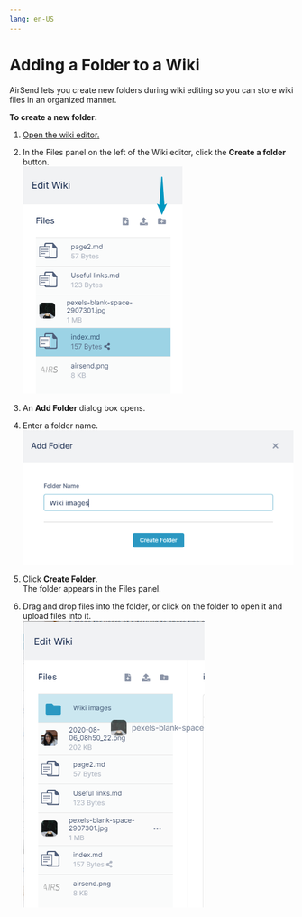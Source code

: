 ```yaml
---
lang: en-US
---
```


# Adding a Folder to a Wiki

AirSend lets you create new folders during wiki editing so you can store wiki files in an organized manner.

**To create a new folder:**

1.  [Open the wiki editor](/wiki/intro)[.](/#)  
    
2.  In the Files panel on the left of the Wiki editor, click the **Create a folder** button.  
    ![Add folder button for wiki](../assets/wiki/adding-a-folder-to-a-wiki/add-folder-button-for-wiki.png)
3.  An **Add Folder** dialog box opens. 
4.  Enter a folder name.  
    ![Add folder dialog box](../assets/wiki/adding-a-folder-to-a-wiki/add-folder-dialog-box.png)
5.  Click **Create Folder**.  
    The folder appears in the Files panel.
6.  Drag and drop files into the folder, or click on the folder to open it and upload files into it.  
    ![Add file to wiki folder](../assets/wiki/adding-a-folder-to-a-wiki/add-file-to-wiki-folder.png)